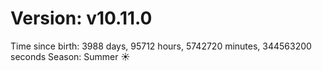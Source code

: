 # Version: v10.11.0
Time since birth: 3988 days, 95712 hours, 5742720 minutes, 344563200 seconds
Season: Summer ☀️
